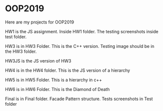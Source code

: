 # OOP2019

Here are my projects for OOP2019

HW1 is the JS assignment. Inside HW1 folder. The testing screenshots inside test folder.

HW3 is in HW3 Folder. This is the C++ version. Testing image should be in the HW3 folder.

HW3JS is the JS version of HW3

HW4 is in the HW4 folder. This is the JS version of a hierarchy

HW5 is in HW5 Folder. This is a hierarchy in c++

HW6 is in HW6 Folder. This is the Diamond of Death

Final is in Final folder. Facade Pattern structure. Tests screenshots in Test folder
